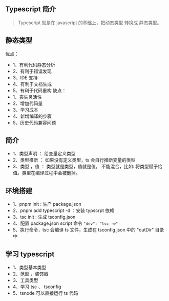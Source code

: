 ## Typescript 简介

> Typescript 就是在 javascript 的基础上，把动态类型 转换成 静态类型。

## 静态类型

优点：

- 1、有利代码静态分析
- 2、有利于错误发现
- 3、IDE 支持
- 4、有利于文档生成
- 5、有利于代码重构
  缺点：
- 1、丧失灵活性
- 2、增加代码量
- 3、学习成本
- 4、新增编译的步骤
- 5、历史代码兼容问题

## 简介

- 1、类型声明 ： 给变量定义类型
- 2、类型推断 ： 如果没有定义类型，ts 会自行推断变量的类型
- 3、类型 ，值 ： 类型就是类型，值就是值。 不能混合，比如: 将类型赋予给值。类型在编译过程中会被删掉。

## 环境搭建

- 1、pnpm init : 生产 package.json
- 2、pnpm add typescript -d ：安装 typscrpt 依赖
- 3、tsc init : 生成 tsconfig.json
- 4、配置 package.json script 命令 `"dev": "tsc -w"`
- 5、执行命令，tsc 会编译 ts 文件，生成在 tsconfig.json 中的 "outDir" 目录中

## 学习 typescript

- 1、类型基本类型
- 2、范型 ，装饰器
- 3、工具类型
- 4、学习 tsc 、 tsconfig
- 5、tsnode 可以直接运行 ts 代码
